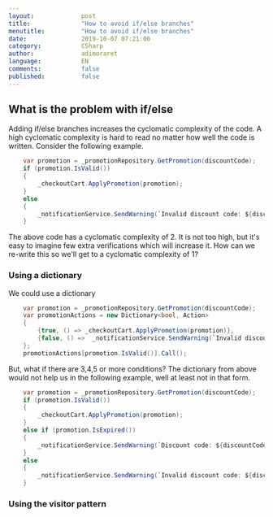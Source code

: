 ```yaml
---
layout:             post
title:              "How to avoid if/else branches"
menutitle:          "How to avoid if/else branches"
date:               2019-10-07 07:21:00
category:           CSharp
author:             adimoraret
language:           EN
comments:           false
published:          false
---
```

## What is the problem with if/else ##
Adding if/else branches increases the cyclomatic complexity of the code. A high cyclomatic complexity is hard to read no matter how well the code is written. Consider the following example.

```csharp
    var promotion = _promotionRepository.GetPromotion(discountCode);
    if (promotion.IsValid())
    {
        _checkoutCart.ApplyPromotion(promotion);
    }
    else
    {
        _notificationService.SendWarning(`Invalid discount code: ${discountCode}`);
    }
```
The above code has a cyclomatic complexity of 2. It is not too high, but it's easy to imagine few extra verifications which will increase it. How can we re-write this so we'll get to a cyclomatic complexity of 1?

### Using a dictionary ###
We could use a dictionary
```csharp
    var promotion = _promotionRepository.GetPromotion(discountCode);
    var promotionActions = new Dictionary<bool, Action>
    {
        {true, () => _checkoutCart.ApplyPromotion(promotion)},
        {false, () =>  _notificationService.SendWarning(`Invalid discount code: ${discountCode}`);}
    };
    promotionActions[promotion.IsValid()].Call();    
```
But, what if there are 3,4,5 or more conditions? The dictionary from above would not help us in the following example, well at least not in that form. 
```csharp
    var promotion = _promotionRepository.GetPromotion(discountCode);
    if (promotion.IsValid())
    {
        _checkoutCart.ApplyPromotion(promotion);
    }
    else if (promotion.IsExpired())
    {
        _notificationService.SendWarning(`Discount code: ${discountCode} has expired`);
    }
    else 
    {
        _notificationService.SendWarning(`Invalid discount code: ${discountCode}`);
    }
```

### Using the visitor pattern ###
